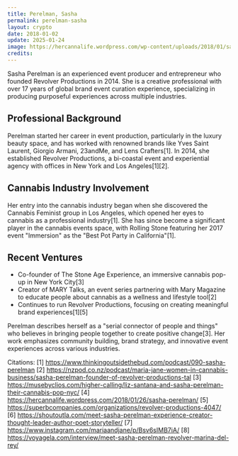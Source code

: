 ```yaml
---
title: Perelman, Sasha
permalink: perelman-sasha
layout: crypto
date: 2018-01-02
update: 2025-01-24
image: https://hercannalife.wordpress.com/wp-content/uploads/2018/01/sasha_p_mg.jpg?w=1000
credits:
---
```


Sasha Perelman is an experienced event producer and entrepreneur who founded Revolver Productions in 2014. She is a creative professional with over 17 years of global brand event curation experience, specializing in producing purposeful experiences across multiple industries.

## Professional Background

Perelman started her career in event production, particularly in the luxury beauty space, and has worked with renowned brands like Yves Saint Laurent, Giorgio Armani, 23andMe, and Lens Crafters[1]. In 2014, she established Revolver Productions, a bi-coastal event and experiential agency with offices in New York and Los Angeles[1][2].

## Cannabis Industry Involvement

Her entry into the cannabis industry began when she discovered the Cannabis Feminist group in Los Angeles, which opened her eyes to cannabis as a professional industry[1]. She has since become a significant player in the cannabis events space, with Rolling Stone featuring her 2017 event "Immersion" as the "Best Pot Party in California"[1].

## Recent Ventures

- Co-founder of The Stone Age Experience, an immersive cannabis pop-up in New York City[3]
- Creator of MARY Talks, an event series partnering with Mary Magazine to educate people about cannabis as a wellness and lifestyle tool[2]
- Continues to run Revolver Productions, focusing on creating meaningful brand experiences[1][5]

Perelman describes herself as a "serial connector of people and things" who believes in bringing people together to create positive change[3]. Her work emphasizes community building, brand strategy, and innovative event experiences across various industries.

Citations:
[1] https://www.thinkingoutsidethebud.com/podcast/090-sasha-perelman
[2] https://nzpod.co.nz/podcast/maria-jane-women-in-cannabis-business/sasha-perelman-founder-of-revolver-productions-tal
[3] https://musebyclios.com/higher-calling/liz-santana-and-sasha-perelman-their-cannabis-pop-nyc/
[4] https://hercannalife.wordpress.com/2018/01/26/sasha-perelman/
[5] https://superbcompanies.com/organizations/revolver-productions-4047/
[6] https://shoutoutla.com/meet-sasha-perelman-experience-creator-thought-leader-author-poet-storyteller/
[7] https://www.instagram.com/mariaandjane/p/Bsv6sIMB7iA/
[8] https://voyagela.com/interview/meet-sasha-perelman-revolver-marina-del-rey/
